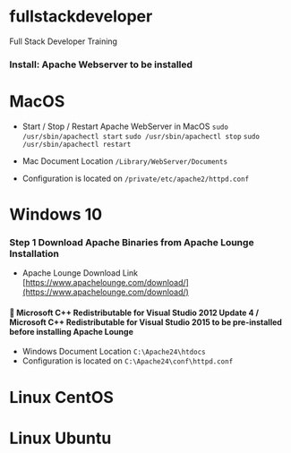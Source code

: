 # fullstackdeveloper
Full Stack Developer Training

### **Install:** Apache Webserver to be installed 

# MacOS

- Start / Stop / Restart Apache WebServer in MacOS
`sudo /usr/sbin/apachectl start`
`sudo /usr/sbin/apachectl stop`
`sudo /usr/sbin/apachectl restart`


- Mac Document Location
`/Library/WebServer/Documents`
- Configuration is located on
`/private/etc/apache2/httpd.conf`


# Windows 10

### Step 1 Download Apache Binaries from Apache Lounge Installation
- Apache Lounge Download Link [https://www.apachelounge.com/download/](https://www.apachelounge.com/download/)
#### :memo: Microsoft C++ Redistributable for Visual Studio 2012 Update 4 / Microsoft C++ Redistributable for Visual Studio 2015 to be pre-installed before installing Apache Lounge

- Windows Document Location
`C:\Apache24\htdocs`
- Configuration is located on 
`C:\Apache24\conf\httpd.conf`

# Linux CentOS



# Linux Ubuntu